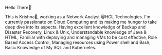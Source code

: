 Hello There:wave:

This is Krishna🙂, working as a Network Analyst @HCL Technologies.
I'm currently passionate on Cloud Computing and its making me hunger to take deep dive into its aspects. Having excellent knowledge of Backup and Disaster Recovery, Linux & Unix, Understandable knowledge of Java & HTML, Familiar with deploying and managing VMs to be cost effective, Role Based Access Control, Managing resources using Power shell and Bash, Basic Knowledge of My SQL and Kubernetes.
